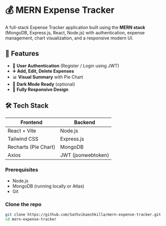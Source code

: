 # 💰 MERN Expense Tracker

A full-stack Expense Tracker application built using the **MERN stack** (MongoDB, Express.js, React, Node.js) with authentication, expense management, chart visualization, and a responsive modern UI.

## 🚀 Features

- 🔐 **User Authentication** (Register / Login using JWT)
- ➕ **Add, Edit, Delete Expenses**
- 📊 **Visual Summary** with Pie Chart
- 🌙 **Dark Mode Ready** (optional)
- 📱 **Fully Responsive Design**

## 🛠️ Tech Stack

| Frontend | Backend |
|----------|---------|
| React + Vite | Node.js |
| Tailwind CSS | Express.js |
| Recharts (Pie Chart) | MongoDB |
| Axios | JWT (jsonwebtoken) |



### Prerequisites

- Node.js
- MongoDB (running locally or Atlas)
- Git

### Clone the repo

```bash
git clone https://github.com/Sathvikaeshkilla/mern-expense-tracker.git
cd mern-expense-tracker

